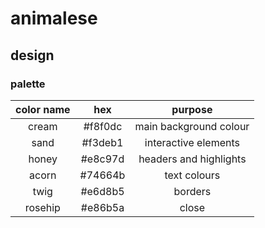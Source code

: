 # animalese

## design

### palette

<!-- todo: add colour swatches -->

| color name |   hex   |        purpose         |
| :--------: | :-----: | :--------------------: |
|   cream    | #f8f0dc | main background colour |
|    sand    | #f3deb1 |  interactive elements  |
|   honey    | #e8c97d | headers and highlights |
|   acorn    | #74664b |      text colours      |
|    twig    | #e6d8b5 |        borders         |
|  rosehip   | #e86b5a |         close          |
